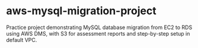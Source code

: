 # aws-mysql-migration-project
Practice project demonstrating MySQL database migration from EC2 to RDS using AWS DMS, with S3 for assessment reports and step-by-step setup in default VPC.
